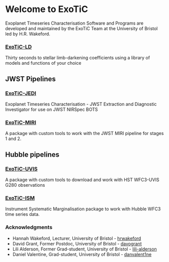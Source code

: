 <!-- <img src="logo_v1.png" width="50%" /> -->

# Welcome to ExoTiC
Exoplanet Timeseries Characterisation Software and Programs are developed and maintained by the ExoTiC Team at the University of Bristol led by H.R. Wakeford.

### [ExoTiC-LD](https://exotic-ld.readthedocs.io/en/latest/)
Thirty seconds to stellar limb-darkening coefficients using a library of models and functions of your choice

## JWST Pipelines

### [ExoTiC-JEDI](https://github.com/Exo-TiC/ExoTiC-JEDI)
Exoplanet Timeseries Characterisation - JWST Extraction and Diagnostic Investigator for use on JWST NIRSpec BOTS 

### [ExoTiC-MIRI](https://exotic-miri.readthedocs.io/en/latest/)
A package with custom tools to work with the JWST MIRI pipeline for stages 1 and 2.

## Hubble pipelines

### [ExoTiC-UVIS](https://github.com/Exo-TiC/ExoTiC-UVIS)
A package with custom tools to download and work with HST WFC3-UVIS G280 observations 

### [ExoTiC-ISM](https://github.com/Exo-TiC/ExoTiC-ISM)
Instrument Systematic Marginalisation package to work with Hubble WFC3 time series data. 





### Acknowledgments

* Hannah Wakeford, Lecturer, University of Bristol - [hrwakeford](https://github.com/hrwakeford)
* David Grant, Former Postdoc, University of Bristol - [davogrant](https://github.com/DavoGrant)
* Lili Alderson, Former Grad-student, University of Bristol - [lili-alderson](https://github.com/lili-alderson)
* Daniel Valentine, Grad-student, University of Bristol - [danvalent1ne](https://github.com/danvalent1ne)

<!-- You can use the [editor on GitHub](https://github.com/Exo-TiC/exotic.github.io/edit/gh-pages/index.md) to maintain and preview the content for your website in Markdown files. -->

<!-- Whenever you commit to this repository, GitHub Pages will run [Jekyll](https://jekyllrb.com/) to rebuild the pages in your site, from the content in your Markdown files. -->

<!-- ### Markdown

Markdown is a lightweight and easy-to-use syntax for styling your writing. It includes conventions for

```markdown
Syntax highlighted code block

# Header 1
## Header 2
### Header 3

- Bulleted
- List

1. Numbered
2. List

**Bold** and _Italic_ and `Code` text

[Link](url) and ![Image](src)
```

For more details see [Basic writing and formatting syntax](https://docs.github.com/en/github/writing-on-github/getting-started-with-writing-and-formatting-on-github/basic-writing-and-formatting-syntax). -->

<!-- ### Jekyll Themes

Your Pages site will use the layout and styles from the Jekyll theme you have selected in your [repository settings](https://github.com/Exo-TiC/exotic.github.io/settings/pages). The name of this theme is saved in the Jekyll `_config.yml` configuration file. -->
<!-- 
### Support or Contact

Having trouble with Pages? Check out our [documentation](https://docs.github.com/categories/github-pages-basics/) or [contact support](https://support.github.com/contact) and we’ll help you sort it out. -->
